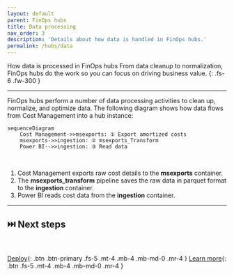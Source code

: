 ```yaml
---
layout: default
parent: FinOps hubs
title: Data processing
nav_order: 3
description: 'Details about how data is handled in FinOps hubs.'
permalink: /hubs/data
---
```


<span class="fs-9 d-block mb-4">How data is processed in FinOps hubs</span>
From data cleanup to normalization, FinOps hubs do the work so you can focus on driving business value.
{: .fs-6 .fw-300 }

---

FinOps hubs perform a number of data processing activities to clean up, normalize, and optimize data. The following diagram shows how data flows from Cost Management into a hub instance:

```mermaid
sequenceDiagram
    Cost Management->>msexports: ① Export amortized costs
    msexports->>ingestion: ② msexports_Transform
    Power BI-->>ingestion: ③ Read data
```

<br>

1. Cost Management exports raw cost details to the **msexports** container.
2. The **msexports_transform** pipeline saves the raw data in parquet format to the **ingestion** container.
3. Power BI reads cost data from the **ingestion** container.

---

## ⏭️ Next steps

<br>

[Deploy](./README.md#-create-a-new-hub){: .btn .btn-primary .fs-5 .mt-4 .mb-4 .mb-md-0 .mr-4 }
[Learn more](./README.md#-why-finops-hubs){: .btn .fs-5 .mt-4 .mb-4 .mb-md-0 .mr-4 }

<br>
